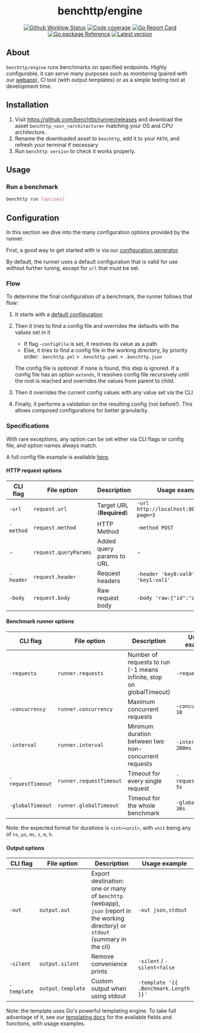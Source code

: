 <h1 align="center">benchttp/engine</h1>

<p align="center">
  <a href="https://github.com/benchttp/engine/actions/workflows/ci.yml?query=branch%3Amain">
    <img alt="Github Worklow Status" src="https://img.shields.io/github/workflow/status/benchttp/engine/Lint%20&%20Test%20&%20Build"></a>
  <a href="https://codecov.io/gh/benchttp/engine">
    <img alt="Code coverage" src="https://img.shields.io/codecov/c/gh/benchttp/engine?label=coverage"></a>
  <a href="https://goreportcard.com/report/github.com/benchttp/engine">
    <img alt="Go Report Card" src="https://goreportcard.com/badge/github.com/benchttp/engine" /></a>
  <br />
  <a href="https://pkg.go.dev/github.com/benchttp/engine#section-documentation">
    <img alt="Go package Reference" src="https://img.shields.io/badge/pkg-reference-informational?logo=go" /></a>
  <a href="https://github.com/benchttp/engine/releases">
    <img alt="Latest version" src="https://img.shields.io/github/v/tag/benchttp/engine?label=release"></a>
</p>

## About

`benchttp/engine` runs benchmarks on specified endpoints.
Highly configurable, it can serve many purposes such as monitoring (paired with our [webapp](https://www.benchttp.app)), CI tool (with output templates) or as a simple testing tool at development time.

## Installation

1. Visit https://github.com/benchttp/runner/releases and download the asset `benchttp_<os>_<architecture>` matching your OS and CPU architecture.
1. Rename the downloaded asset to `benchttp`, add it to your `PATH`, and refresh your terminal if necessary
1. Run `benchttp version` to check it works properly.

## Usage

### Run a benchmark

```sh
benchttp run [options]
```

## Configuration

In this section we dive into the many configuration options provided by the runner.

First, a good way to get started with is via our [configuration generator](https://www.benchttp.app/setup).

By default, the runner uses a default configuration that is valid for use without further tuning, except for `url` that must be set.

### Flow

To determine the final configuration of a benchmark, the runner follows that flow:

1. It starts with a [default configuration](./examples/config/default.yml)
1. Then it tries to find a config file and overrides the defaults with the values set in it

   - If flag `-configFile` is set, it resolves its value as a path
   - Else, it tries to find a config file in the working directory, by priority order:
     `.benchttp.yml` > `.benchttp.yaml` > `.benchttp.json`

   The config file is _optional_: if none is found, this step is ignored.
   If a config file has an option `extends`, it resolves config file recursively until the root is reached and overrides the values from parent to child.

1. Then it overrides the current config values with any value set via the CLI
1. Finally, it performs a validation on the resulting config (not before!).
   This allows composed configurations for better granularity.

### Specifications

With rare exceptions, any option can be set either via CLI flags or config file,
and option names always match.

A full config file example is available [here](./examples/config/full.yml).

#### HTTP request options

| CLI flag  | File option           | Description               | Usage example                             |
| --------- | --------------------- | ------------------------- | ----------------------------------------- |
| `-url`    | `request.url`         | Target URL (**Required**) | `-url http://localhost:8080/users?page=3` |
| `-method` | `request.method`      | HTTP Method               | `-method POST`                            |
| -         | `request.queryParams` | Added query params to URL | -                                         |
| `-header` | `request.header`      | Request headers           | `-header 'key0:val0' -header 'key1:val1'` |
| `-body`   | `request.body`        | Raw request body          | `-body 'raw:{"id":"abc"}'`                |

#### Benchmark runner options

| CLI flag          | File option             | Description                                                          | Usage example        |
| ----------------- | ----------------------- | -------------------------------------------------------------------- | -------------------- |
| `-requests`       | `runner.requests`       | Number of requests to run (-1 means infinite, stop on globalTimeout) | `-requests 100`      |
| `-concurrency`    | `runner.concurrency`    | Maximum concurrent requests                                          | `-concurrency 10`    |
| `-interval`       | `runner.interval`       | Minimum duration between two non-concurrent requests                 | `-interval 200ms`    |
| `-requestTimeout` | `runner.requestTimeout` | Timeout for every single request                                     | `-requestTimeout 5s` |
| `-globalTimeout`  | `runner.globalTimeout`  | Timeout for the whole benchmark                                      | `-globalTimeout 30s` |

Note: the expected format for durations is `<int><unit>`, with `unit` being any of `ns`, `µs`, `ms`, `s`, `m`, `h`.

#### Output options

| CLI flag    | File option       | Description                                                                                                                       | Usage example                         |
| ----------- | ----------------- | --------------------------------------------------------------------------------------------------------------------------------- | ------------------------------------- |
| `-out`      | `output.out`      | Export destination: one or many of `benchttp` (webapp), `json` (report in the working directory) or `stdout` (summary in the cli) | `-out json,stdout`                    |
| `-silent`   | `output.silent`   | Remove convenience prints                                                                                                         | `-silent` / `-silent=false`           |
| `-template` | `output.template` | Custom output when using stdout                                                                                                   | `-template '{{ .Benchmark.Length }}'` |

Note: the template uses Go's powerful templating engine.
To take full advantage of it, see our [templating docs](./examples/output/templating.md)
for the available fields and functions, with usage examples.
